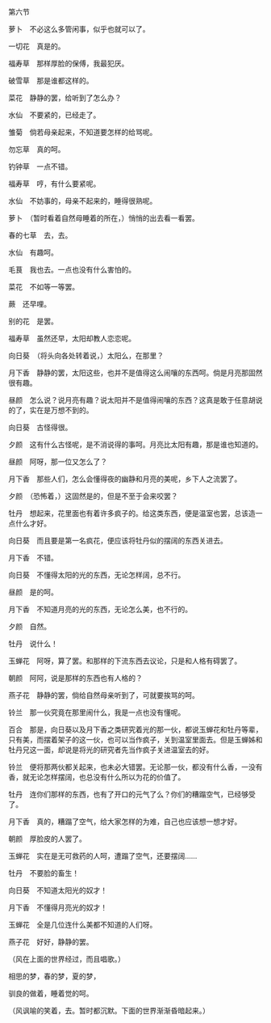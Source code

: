 第六节

  

萝卜　不必这么多管闲事，似乎也就可以了。

一切花　真是的。

福寿草　那样厚脸的保傅，我最犯厌。

破雪草　那是谁都这样的。

菜花　静静的罢，给听到了怎么办？

水仙　不要紧的，已经走了。

雏菊　倘若母亲起来，不知道要怎样的给骂呢。

勿忘草　真的呵。　　

钓钟草　一点不错。

福寿草　哼，有什么要紧呢。

水仙　不妨事的，母亲不起来的，睡得很熟呢。

萝卜　（暂时看着自然母睡着的所在，）悄悄的出去看一看罢。

春的七草　去，去。

水仙　有趣呵。

毛茛　我也去。一点也没有什么害怕的。

菜花　不如等一等罢。

蕨　还早哩。

别的花　是罢。

福寿草　虽然还早，太阳却教人恋恋呢。

向日葵　（将头向各处转着说，）太阳么，在那里？

月下香　静静的罢，太阳这些，也并不是值得这么闹嚷的东西呵。倘是月亮那固然很有趣。

昼颜　怎么说？说月亮有趣？说太阳并不是值得闹嚷的东西？这真是敢于任意胡说的了，实在是万想不到的。

向日葵　古怪得很。

夕颜　这有什么古怪呢，是不消说得的事呵。月亮比太阳有趣，那是谁也知道的。

昼颜　阿呀，那一位又怎么了？

月下香　那些人们，怎么会懂得夜的幽静和月亮的美呢，乡下人之流罢了。

夕颜　（恐怖着，）这固然是的，但是不至于会来咬罢？

牡丹　想起来，花里面也有着许多疯子的。给这类东西，便是温室也罢，总该造一点什么才好。

向日葵　而且要是第一名疯花，便应该将牡丹似的摆阔的东西关进去。

月下香　不错。

向日葵　不懂得太阳的光的东西，无论怎样阔，总不行。

昼颜　是的呵。

月下香　不知道月亮的光的东西，无论怎么美，也不行的。

夕颜　自然。

牡丹　说什么！

玉蝉花　阿呀，算了罢。和那样的下流东西去议论，只是和人格有碍罢了。

朝颜　阿阿，说是那样的东西也有人格的？

燕子花　静静的罢，倘给自然母亲听到了，可就要挨骂的呵。

铃兰　那一伙究竟在那里闹什么，我是一点也没有懂呢。

百合　那是，向日葵以及月下香之类研究着光的那一伙，都说玉蝉花和牡丹等辈，只有美，而摆着架子的这一伙，也可以当作疯子，关到温室里面去。但是玉蝉姊和牡丹兄这一面，却说是将光的研究者先当作疯子关进温室去的好。

铃兰　便将那两伙都关起来，也未必大错罢。无论那一伙，都没有什么香，一没有香，就无论怎样摆阔，也总没有什么所以为花的价值了。

牡丹　连你们那样的东西，也有了开口的元气了么？你们的糟蹋空气，已经够受了。

月下香　真的，糟蹋了空气，给大家怎样的为难，自己也应该想一想才好。

朝颜　厚脸皮的人罢了。

玉蝉花　实在是无可救药的人呵，遭蹋了空气，还要摆阔……

牡丹　不要脸的畜生！

向日葵　不知道太阳光的奴才！

月下香　不懂得月亮光的奴才！

玉蝉花　全是几位连什么美都不知道的人们呀。

燕子花　好好，静静的罢。

（风在上面的世界经过，而且唱歌。）

  

相思的梦，春的梦，夏的梦，

驯良的做着，睡着觉的呵。

  

（风讽喻的笑着，去。暂时都沉默。下面的世界渐渐昏暗起来。）